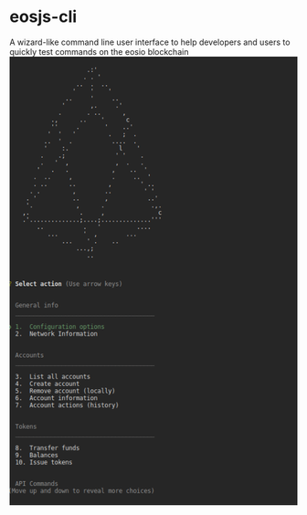# eosjs-cli
A wizard-like command line user interface to help developers and users to quickly test commands on the eosio blockchain
![preview](static/menu_preview.png?raw=true "Preview")
